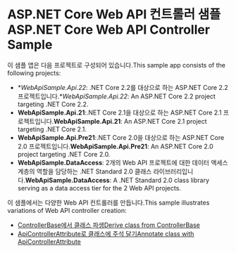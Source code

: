 # <a name="aspnet-core-web-api-controller-sample"></a><span data-ttu-id="3d929-101">ASP.NET Core Web API 컨트롤러 샘플</span><span class="sxs-lookup"><span data-stu-id="3d929-101">ASP.NET Core Web API Controller Sample</span></span>

<span data-ttu-id="3d929-102">이 샘플 앱은 다음 프로젝트로 구성되어 있습니다.</span><span class="sxs-lookup"><span data-stu-id="3d929-102">This sample app consists of the following projects:</span></span>

- <span data-ttu-id="3d929-103">\**WebApiSample.Api.22*: .NET Core 2.2를 대상으로 하는 ASP.NET Core 2.2 프로젝트입니다.</span><span class="sxs-lookup"><span data-stu-id="3d929-103">\**WebApiSample.Api.22*: An ASP.NET Core 2.2 project targeting .NET Core 2.2.</span></span>
- <span data-ttu-id="3d929-104">**WebApiSample.Api.21**:.NET Core 2.1을 대상으로 하는 ASP.NET Core 2.1 프로젝트입니다.</span><span class="sxs-lookup"><span data-stu-id="3d929-104">**WebApiSample.Api.21**: An ASP.NET Core 2.1 project targeting .NET Core 2.1.</span></span>
- <span data-ttu-id="3d929-105">**WebApiSample.Api.Pre21**:.NET Core 2.0을 대상으로 하는 ASP.NET Core 2.0 프로젝트입니다.</span><span class="sxs-lookup"><span data-stu-id="3d929-105">**WebApiSample.Api.Pre21**: An ASP.NET Core 2.0 project targeting .NET Core 2.0.</span></span>
- <span data-ttu-id="3d929-106">**WebApiSample.DataAccess**: 2개의 Web API 프로젝트에 대한 데이터 액세스 계층의 역할을 담당하는 .NET Standard 2.0 클래스 라이브러리입니다.</span><span class="sxs-lookup"><span data-stu-id="3d929-106">**WebApiSample.DataAccess**: A .NET Standard 2.0 class library serving as a data access tier for the 2 Web API projects.</span></span>

<span data-ttu-id="3d929-107">이 샘플에서는 다양한 Web API 컨트롤러를 만듭니다.</span><span class="sxs-lookup"><span data-stu-id="3d929-107">This sample illustrates variations of Web API controller creation:</span></span>

- [<span data-ttu-id="3d929-108">ControllerBase에서 클래스 파생</span><span class="sxs-lookup"><span data-stu-id="3d929-108">Derive class from ControllerBase</span></span>](https://docs.microsoft.com/aspnet/core/web-api#derive-class-from-controllerbase)
- [<span data-ttu-id="3d929-109">ApiControllerAttribute로 클래스에 주석 달기</span><span class="sxs-lookup"><span data-stu-id="3d929-109">Annotate class with ApiControllerAttribute</span></span>](https://docs.microsoft.com/aspnet/core/web-api#annotate-class-with-apicontrollerattribute)

